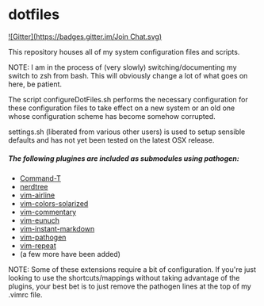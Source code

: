 # dotfiles
[![Gitter](https://badges.gitter.im/Join Chat.svg)](https://gitter.im/AndrewRussellHayes/dotfiles?utm_source=badge&utm_medium=badge&utm_campaign=pr-badge&utm_content=badge)

This repository houses all of my system configuration files and scripts.

NOTE: I am in the process of (very slowly) switching/documenting my switch to zsh from bash. This will obviously change a lot of what goes on here, be patient.

The script configureDotFiles.sh performs the necessary configuration for these
configuration files to take effect on a new system or an old one whose
configuration scheme has become somehow corrupted.

settings.sh (liberated from various other users) is used to setup sensible defaults and has not yet been tested on the latest OSX release.

##### The following plugines are included as submodules using pathogen:
- [Command-T](https://github.com/wincent/Command-T)
- [nerdtree](https://github.com/scrooloose/nerdtree)
- [vim-airline](https://github.com/bling/vim-airline)
- [vim-colors-solarized](https://github.com/altercation/vim-colors-solarized)
- [vim-commentary](https://github.com/tpope/vim-commentary)
- [vim-eunuch](https://github.com/tpope/vim-eunuch)
- [vim-instant-markdown](https://github.com/suan/vim-instant-markdown)
- [vim-pathogen](https://github.com/tpope/vim-pathogen)
- [vim-repeat](https://github.com/tpope/vim-repeat)
- (a few more have been added)


NOTE: Some of these extensions require a bit of configuration. If you're just looking to use the shortcuts/mappings without taking advantage of the plugins, your best bet is to just remove the pathogen lines at the top of my .vimrc file.
